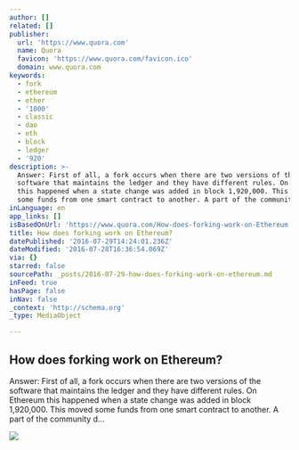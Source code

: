 ```yaml
---
author: []
related: []
publisher:
  url: 'https://www.quora.com'
  name: Quora
  favicon: 'https://www.quora.com/favicon.ico'
  domain: www.quora.com
keywords:
  - fork
  - ethereum
  - ether
  - '1000'
  - classic
  - dao
  - eth
  - block
  - ledger
  - '920'
description: >-
  Answer: First of all, a fork occurs when there are two versions of the
  software that maintains the ledger and they have different rules. On Ethereum
  this happened when a state change was added in block 1,920,000. This moved
  some funds from one smart contract to another. A part of the community d...
inLanguage: en
app_links: []
isBasedOnUrl: 'https://www.quora.com/How-does-forking-work-on-Ethereum'
title: How does forking work on Ethereum?
datePublished: '2016-07-29T14:24:01.236Z'
dateModified: '2016-07-28T16:36:54.069Z'
via: {}
starred: false
sourcePath: _posts/2016-07-29-how-does-forking-work-on-ethereum.md
inFeed: true
hasPage: false
inNav: false
_context: 'http://schema.org'
_type: MediaObject

---
```

<article style=""><h1>How does forking work on Ethereum?</h1><p>Answer: First of all, a fork occurs when there are two versions of the software that maintains the ledger and they have different rules. On Ethereum this happened when a state change was added in block 1,920,000. This moved some funds from one smart contract to another. A part of the community d...</p><img src="https://qsf.ec.quoracdn.net/-images.new_grid.fb_share_default.pnge6dde9cfa6e03c43.png" /></article>